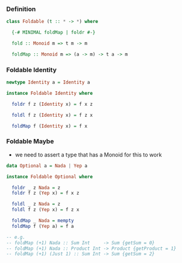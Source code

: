 ### Definition
```haskell
class Foldable (t :: * -> *) where

  {-# MINIMAL foldMap | foldr #-}

  fold :: Monoid m => t m -> m

  foldMap :: Monoid m => (a -> m) -> t a -> m
```

### Foldable Identity

```haskell
newtype Identity a = Identity a

instance Foldable Identity where

  foldr f z (Identity x) = f x z

  foldl f z (Identity x) = f z x

  foldMap f (Identity x) = f x
```

### Foldable Maybe
 - we need to assert a type that has a Monoid for this to work

```haskell
data Optional a = Nada | Yep a

instance Foldable Optional where

  foldr _ z Nada = z
  foldr f z (Yep x) = f x z

  foldl _ z Nada = z
  foldl f z (Yep x) = f z x

  foldMap _ Nada = mempty
  foldMap f (Yep a) = f a

-- e.g.
-- foldMap (+1) Nada :: Sum Int     -> Sum {getSum = 0}
-- foldMap (+1) Nada :: Product Int -> Product {getProduct = 1}
-- foldMap (+1) (Just 1) :: Sum Int -> Sum {getSum = 2}
```


